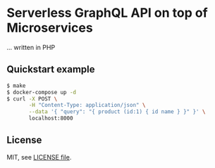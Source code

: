 # Serverless GraphQL API on top of Microservices

... written in PHP

## Quickstart example

```bash
$ make
$ docker-compose up -d
$ curl -X POST \
       -H "Content-Type: application/json" \
       --data '{ "query": "{ product (id:1) { id name } }" }' \
       localhost:8000
```

## License

MIT, see [LICENSE file](LICENSE).
